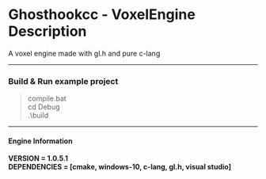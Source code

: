 # Ghosthookcc - VoxelEngine Description
A voxel engine made with gl.h and pure c-lang

---

### Build & Run example project
>compile.bat<br/>cd Debug<br/>.\build


---

#### Engine Information
**VERSION = __1.0.5.1__**
<br/>
**DEPENDENCIES = __[cmake, windows-10, c-lang, gl.h, visual studio]__**

